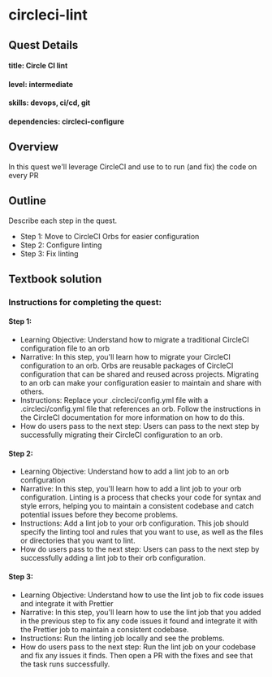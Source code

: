# circleci-lint

## Quest Details

#### title: Circle CI lint

#### level: intermediate

#### skills: devops, ci/cd, git

#### dependencies: circleci-configure

## Overview

In this quest we'll leverage CircleCI and use to to run (and fix) the code on every PR

## Outline

Describe each step in the quest.

- Step 1: Move to CircleCI Orbs for easier configuration
- Step 2: Configure linting
- Step 3: Fix linting

## Textbook solution

### Instructions for completing the quest:

#### Step 1:

- Learning Objective: Understand how to migrate a traditional CircleCI configuration file to an orb
- Narrative: In this step, you'll learn how to migrate your CircleCI configuration to an orb. Orbs are reusable packages of CircleCI configuration that can be shared and reused across projects. Migrating to an orb can make your configuration easier to maintain and share with others.
- Instructions: Replace your .circleci/config.yml file with a .circleci/config.yml file that references an orb. Follow the instructions in the CircleCI documentation for more information on how to do this.
- How do users pass to the next step: Users can pass to the next step by successfully migrating their CircleCI configuration to an orb.

#### Step 2:

- Learning Objective: Understand how to add a lint job to an orb configuration
- Narrative: In this step, you'll learn how to add a lint job to your orb configuration. Linting is a process that checks your code for syntax and style errors, helping you to maintain a consistent codebase and catch potential issues before they become problems.
- Instructions: Add a lint job to your orb configuration. This job should specify the linting tool and rules that you want to use, as well as the files or directories that you want to lint.
- How do users pass to the next step: Users can pass to the next step by successfully adding a lint job to their orb configuration.

#### Step 3:

- Learning Objective: Understand how to use the lint job to fix code issues and integrate it with Prettier
- Narrative: In this step, you'll learn how to use the lint job that you added in the previous step to fix any code issues it found and integrate it with the Prettier job to maintain a consistent codebase.
- Instructions: Run the linting job locally and see the problems.
- How do users pass to the next step: Run the lint job on your codebase and fix any issues it finds. Then open a PR with the fixes and see that the task runs successfully.
